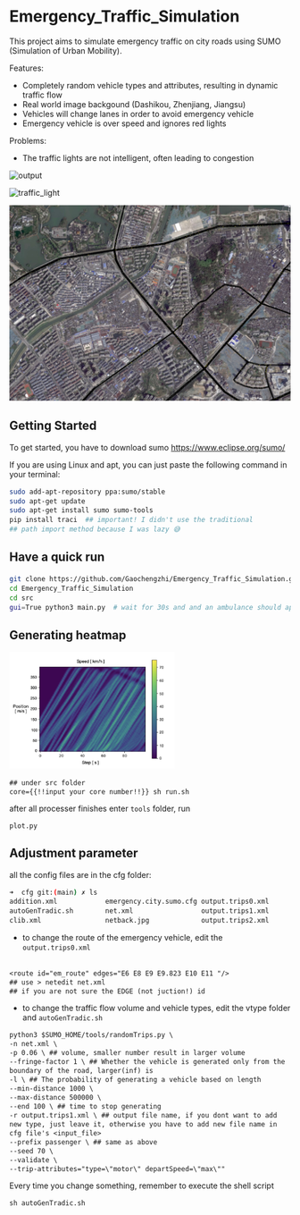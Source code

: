 # Emergency_Traffic_Simulation

This project aims to simulate emergency traffic on city roads using SUMO (Simulation of Urban Mobility).

Features:

- Completely random vehicle types and attributes, resulting in dynamic traffic flow
- Real world image backgound (Dashikou, Zhenjiang, Jiangsu)
- Vehicles will change lanes in order to avoid emergency vehicle
- Emergency vehicle is over speed and ignores red lights

Problems:
* The traffic lights are not intelligent, often leading to congestion

![output](assets/output.gif)

![traffic_light](assets/traffic_light.gif)



![Screen Shot 2023-03-18 at 10.42.17](assets/Screen%20Shot%202023-03-18%20at%2010.42.17.jpg)

## Getting Started

To get started, you have to download sumo https://www.eclipse.org/sumo/

If you are using Linux and apt, you can just paste the following command in your terminal:

```bash
sudo add-apt-repository ppa:sumo/stable 
sudo apt-get update
sudo apt-get install sumo sumo-tools
pip install traci  ## important! I didn't use the traditional 
## path import method because I was lazy 😅
```


## Have a quick run

```bash
git clone https://github.com/Gaochengzhi/Emergency_Traffic_Simulation.git --depth 1
cd Emergency_Traffic_Simulation
cd src
gui=True python3 main.py  # wait for 30s and and an ambulance should appear
```

## Generating heatmap

<img src="assets/Screen%20Shot%202023-03-18%20at%2021.15.36.jpg" alt="Screen Shot 2023-03-18 at 21.15.36" style="zoom:33%;" />



```shell
## under src folder
core={{!!input your core number!!}} sh run.sh
```

after all processer finishes enter `tools` folder, run

```
plot.py
```




## Adjustment parameter

all the config files are in the cfg folder:

```bash
➜  cfg git:(main) ✗ ls
addition.xml            emergency.city.sumo.cfg output.trips0.xml       output.trips3.xml
autoGenTradic.sh        net.xml                 output.trips1.xml       trips.trips.xml
clib.xml                netback.jpg             output.trips2.xml
```

* to change the route of the emergency vehicle, edit the `output.trips0.xml`

```shell

<route id="em_route" edges="E6 E8 E9 E9.823 E10 E11 "/> 
## use > netedit net.xml 
## if you are not sure the EDGE (not juction!) id
```

* to change the traffic flow volume and vehicle types, edit the vtype folder and `autoGenTradic.sh`

```shell
python3 $SUMO_HOME/tools/randomTrips.py \
-n net.xml \ 
-p 0.06 \ ## volume, smaller number result in larger volume
--fringe-factor 1 \ ## Whether the vehicle is generated only from the boundary of the road, larger(inf) is  
-l \ ## The probability of generating a vehicle based on length
--min-distance 1000 \
--max-distance 500000 \
--end 100 \ ## time to stop generating 
-r output.trips1.xml \ ## output file name, if you dont want to add new type, just leave it, otherwise you have to add new file name in cfg file's <input_file>
--prefix passenger \ ## same as above
--seed 70 \
--validate \
--trip-attributes="type=\"motor\" departSpeed=\"max\"" 
```
Every time you change something, remember to execute the shell script

```
sh autoGenTradic.sh
```

